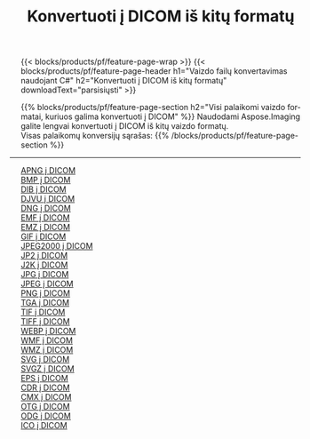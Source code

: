 ﻿---
title: Konvertuoti į DICOM iš kitų formatų 
weight: 3920
url: /lt/net/conversion/to/dicom 
lang: lt
langdirlevel: 2
locales: zh-hans,ja,it,ru,de,es,fr,nl,id,lt,pl,pt,vi,tr,ko,zh-hant,ar,hi,th,sv,cs,uk,he
description: Naudodami Aspose.Imaging galite lengvai konvertuoti į DICOM iš kitų formatų
---

{{< blocks/products/pf/feature-page-wrap >}}
{{< blocks/products/pf/feature-page-header h1="Vaizdo failų konvertavimas naudojant C#" h2="Konvertuoti į DICOM iš kitų formatų" downloadText="parsisiųsti" >}}


{{% blocks/products/pf/feature-page-section  h2="Visi palaikomi vaizdo formatai, kuriuos galima konvertuoti į DICOM" %}}
Naudodami Aspose.Imaging galite lengvai konvertuoti į DICOM iš kitų vaizdo formatų.
<br/>
Visas palaikomų konversijų sąrašas:
{{% /blocks/products/pf/feature-page-section %}}
<div class="container-fluid productfamilypage bg-gray">
    <div class="convertypes bg-gray agp-content section">
        <div class="container">
		<hr style="margin-left:-20px;"/>
		<div class="row other-converters">
		    <div class='col-md-2 other-converter remove-lp remove-rp'><a href="/imaging/lt/net/conversion/apng-to-dicom" >APNG į DICOM</a></div>
<div class='col-md-2 other-converter remove-lp remove-rp'><a href="/imaging/lt/net/conversion/bmp-to-dicom" >BMP į DICOM</a></div>
<div class='col-md-2 other-converter remove-lp remove-rp'><a href="/imaging/lt/net/conversion/dib-to-dicom" >DIB į DICOM</a></div>
<div class='col-md-2 other-converter remove-lp remove-rp'><a href="/imaging/lt/net/conversion/djvu-to-dicom" >DJVU į DICOM</a></div>
<div class='col-md-2 other-converter remove-lp remove-rp'><a href="/imaging/lt/net/conversion/dng-to-dicom" >DNG į DICOM</a></div>
<div class='col-md-2 other-converter remove-lp remove-rp'><a href="/imaging/lt/net/conversion/emf-to-dicom" >EMF į DICOM</a></div>
<div class='col-md-2 other-converter remove-lp remove-rp'><a href="/imaging/lt/net/conversion/emz-to-dicom" >EMZ į DICOM</a></div>
<div class='col-md-2 other-converter remove-lp remove-rp'><a href="/imaging/lt/net/conversion/gif-to-dicom" >GIF į DICOM</a></div>
<div class='col-md-2 other-converter remove-lp remove-rp'><a href="/imaging/lt/net/conversion/jpeg2000-to-dicom" >JPEG2000 į DICOM</a></div>
<div class='col-md-2 other-converter remove-lp remove-rp'><a href="/imaging/lt/net/conversion/jp2-to-dicom" >JP2 į DICOM</a></div>
<div class='col-md-2 other-converter remove-lp remove-rp'><a href="/imaging/lt/net/conversion/j2k-to-dicom" >J2K į DICOM</a></div>
<div class='col-md-2 other-converter remove-lp remove-rp'><a href="/imaging/lt/net/conversion/jpg-to-dicom" >JPG į DICOM</a></div>
<div class='col-md-2 other-converter remove-lp remove-rp'><a href="/imaging/lt/net/conversion/jpeg-to-dicom" >JPEG į DICOM</a></div>
<div class='col-md-2 other-converter remove-lp remove-rp'><a href="/imaging/lt/net/conversion/png-to-dicom" >PNG į DICOM</a></div>
<div class='col-md-2 other-converter remove-lp remove-rp'><a href="/imaging/lt/net/conversion/tga-to-dicom" >TGA į DICOM</a></div>
<div class='col-md-2 other-converter remove-lp remove-rp'><a href="/imaging/lt/net/conversion/tif-to-dicom" >TIF į DICOM</a></div>
<div class='col-md-2 other-converter remove-lp remove-rp'><a href="/imaging/lt/net/conversion/tiff-to-dicom" >TIFF į DICOM</a></div>
<div class='col-md-2 other-converter remove-lp remove-rp'><a href="/imaging/lt/net/conversion/webp-to-dicom" >WEBP į DICOM</a></div>
<div class='col-md-2 other-converter remove-lp remove-rp'><a href="/imaging/lt/net/conversion/wmf-to-dicom" >WMF į DICOM</a></div>
<div class='col-md-2 other-converter remove-lp remove-rp'><a href="/imaging/lt/net/conversion/wmz-to-dicom" >WMZ į DICOM</a></div>
<div class='col-md-2 other-converter remove-lp remove-rp'><a href="/imaging/lt/net/conversion/svg-to-dicom" >SVG į DICOM</a></div>
<div class='col-md-2 other-converter remove-lp remove-rp'><a href="/imaging/lt/net/conversion/svgz-to-dicom" >SVGZ į DICOM</a></div>
<div class='col-md-2 other-converter remove-lp remove-rp'><a href="/imaging/lt/net/conversion/eps-to-dicom" >EPS į DICOM</a></div>
<div class='col-md-2 other-converter remove-lp remove-rp'><a href="/imaging/lt/net/conversion/cdr-to-dicom" >CDR į DICOM</a></div>
<div class='col-md-2 other-converter remove-lp remove-rp'><a href="/imaging/lt/net/conversion/cmx-to-dicom" >CMX į DICOM</a></div>
<div class='col-md-2 other-converter remove-lp remove-rp'><a href="/imaging/lt/net/conversion/otg-to-dicom" >OTG į DICOM</a></div>
<div class='col-md-2 other-converter remove-lp remove-rp'><a href="/imaging/lt/net/conversion/odg-to-dicom" >ODG į DICOM</a></div>
<div class='col-md-2 other-converter remove-lp remove-rp'><a href="/imaging/lt/net/conversion/ico-to-dicom" >ICO į DICOM</a></div>
                </div>
        </div>
    </div>
</div>
<br/>

